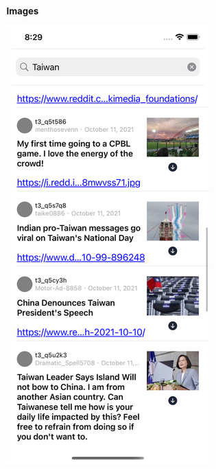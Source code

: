 
  ## Images
![](https://github.com/mvpscottjon/user_code_base_ui/blob/master/source/Simulator%20Screen%20Shot%20-%20iPhone%2013%20-%202021-10-11%20at%2020.29.54.png )


